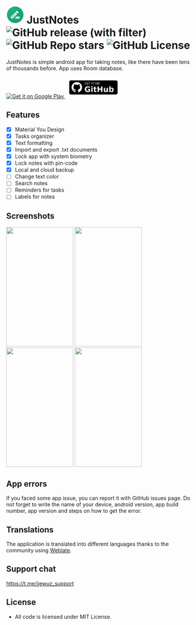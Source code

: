 # ![App logo](app/src/main/res/mipmap-mdpi/ic_launcher.png) JustNotes ![GitHub release (with filter)](https://img.shields.io/github/v/release/jjewuz/JustNotes) ![GitHub Repo stars](https://img.shields.io/github/stars/jjewuz/JustNotes) ![GitHub License](https://img.shields.io/github/license/jjewuz/JustNotes) 


JustNotes is simple android app for taking notes, like there have been tens of thousands before. App uses Room database.

 <a href="https://play.google.com/store/apps/details?id=com.jjewuz.justnotes">
    <img alt="Get it on Google Play" title="Google Play" src="https://upload.wikimedia.org/wikipedia/commons/thumb/7/78/Google_Play_Store_badge_EN.svg/800px-Google_Play_Store_badge_EN.svg.png" width="160">
  </a>

   <a href="https://github.com/jjewuz/JustNotes/releases">
    <img alt="Get it on GitHub" title="GitHub" src="https://raw.githubusercontent.com/Kunzisoft/Github-badge/main/get-it-on-github.png" width="150">
  </a>
  
## Features
- [x] Material You Design
- [x] Tasks organizer
- [x] Text formatting
- [x] Import and export .txt documents
- [x] Lock app with system biometry
- [x] Lock notes with pin-code
- [x] Local and cloud backup
- [ ] Change text color
- [ ] Search notes
- [ ] Reminders for tasks
- [ ] Labels for notes

## Screenshots
<img src="https://github.com/jjewuz/JustNotes/assets/53698992/614337f7-5fdd-4c44-a60d-ef3f8cf6b157" width="180" height="320" />
<img src="https://github.com/jjewuz/JustNotes/assets/53698992/9925b2e3-e2b7-410b-8368-9498ee20c306" width="180" height="320" />
<img src="https://github.com/jjewuz/JustNotes/assets/53698992/b384527e-d492-435d-9448-aa2768e44945" width="180" height="320" />
<img src="https://github.com/jjewuz/JustNotes/assets/53698992/3eef03af-a0fb-4b6c-af95-608a68ce5b55" width="180" height="320" />

## App errors
If you faced some app issue, you can report it with GitHub issues page. Do not forget to write the name of your device, android version, app build number, app version and steps on how to get the error.

## Translations
The application is translated into different languages thanks to the community using [Weblate](https://hosted.weblate.org/).

## Support chat

https://t.me/jjewuz_support

## License
- All code is licensed under MIT License.
